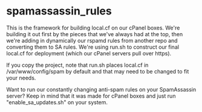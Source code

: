 # spamassassin_rules

This is the framework for building local.cf on our cPanel boxes. We're building it out first by the pieces that we've always had at the top, then we're adding in dynamically our rspamd rules from another repo and converting them to SA rules. We're using run.sh to construct our final local.cf for deployment (which our cPanel servers pull over https).

If you copy the project, note that run.sh places local.cf in /var/www/config/spam by default and that may need to be changed to fit your needs.

Want to run our constantly changing anti-spam rules on your SpamAssassin server? Keep in mind that it was made for cPanel boxes and just run "enable_sa_updates.sh" on your system.
